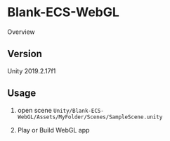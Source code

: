 Blank-ECS-WebGL
====

Overview

## Version
Unity 2019.2.17f1

## Usage

1. open scene `Unity/Blank-ECS-WebGL/Assets/MyFolder/Scenes/SampleScene.unity`

2. Play or Build WebGL app
